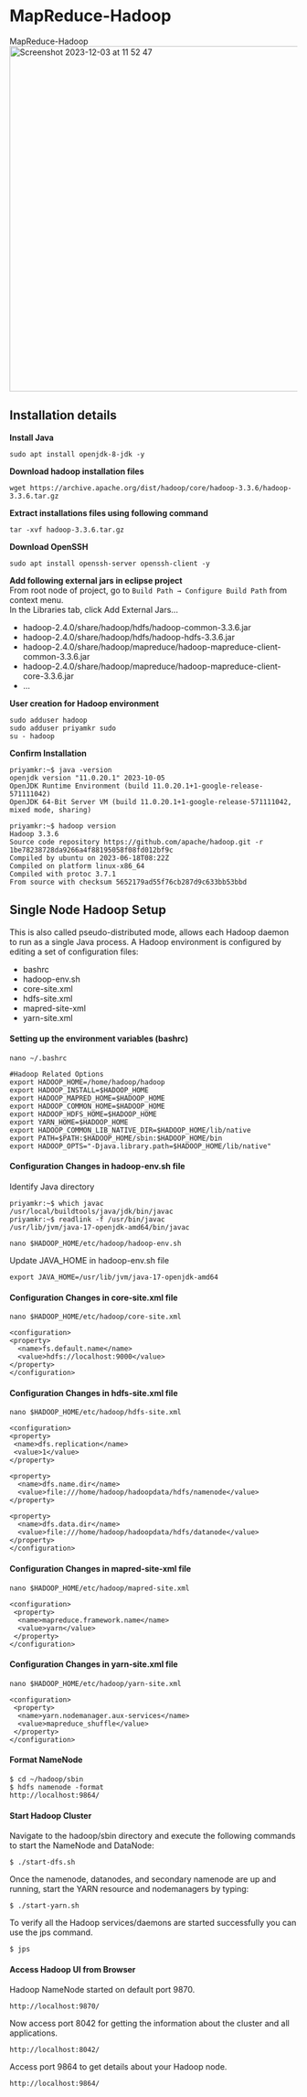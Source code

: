 # MapReduce-Hadoop
MapReduce-Hadoop<br>
<img width="604" alt="Screenshot 2023-12-03 at 11 52 47" src="https://github.com/priyamnitt/MapReduce-Hadoop/assets/104387538/6d46aa3d-c957-4009-b1f1-0a0af5ba05c5">

## Installation details
<b> Install Java</b>
```
sudo apt install openjdk-8-jdk -y
```

<b>Download hadoop installation files</b>
```
wget https://archive.apache.org/dist/hadoop/core/hadoop-3.3.6/hadoop-3.3.6.tar.gz
```

<b>Extract installations files using following command</b>
```
tar -xvf hadoop-3.3.6.tar.gz
```

<b> Download OpenSSH</b>
```
sudo apt install openssh-server openssh-client -y
```

<b> Add following external jars in eclipse project</b>\
From root node of project, go to `Build Path → Configure Build Path` from context menu.\
In the Libraries tab, click Add External Jars...
* hadoop-2.4.0/share/hadoop/hdfs/hadoop-common-3.3.6.jar
* hadoop-2.4.0/share/hadoop/hdfs/hadoop-hdfs-3.3.6.jar
* hadoop-2.4.0/share/hadoop/mapreduce/hadoop-mapreduce-client-common-3.3.6.jar
* hadoop-2.4.0/share/hadoop/mapreduce/hadoop-mapreduce-client-core-3.3.6.jar
* ...

<b> User creation for Hadoop environment</b>
```
sudo adduser hadoop
sudo adduser priyamkr sudo
su - hadoop
```

<b>Confirm Installation</b>
```
priyamkr:~$ java -version
openjdk version "11.0.20.1" 2023-10-05
OpenJDK Runtime Environment (build 11.0.20.1+1-google-release-571111042)
OpenJDK 64-Bit Server VM (build 11.0.20.1+1-google-release-571111042, mixed mode, sharing)
```

```
priyamkr:~$ hadoop version
Hadoop 3.3.6
Source code repository https://github.com/apache/hadoop.git -r 1be78238728da9266a4f88195058f08fd012bf9c
Compiled by ubuntu on 2023-06-18T08:22Z
Compiled on platform linux-x86_64
Compiled with protoc 3.7.1
From source with checksum 5652179ad55f76cb287d9c633bb53bbd
```

## Single Node Hadoop Setup
This is also called pseudo-distributed mode, allows each Hadoop daemon to run as a single Java process. 
A Hadoop environment is configured by editing a set of configuration files:
* bashrc
* hadoop-env.sh
* core-site.xml
* hdfs-site.xml
* mapred-site-xml
* yarn-site.xml

#### Setting up the environment variables (bashrc)
```
nano ~/.bashrc
```

```
#Hadoop Related Options
export HADOOP_HOME=/home/hadoop/hadoop
export HADOOP_INSTALL=$HADOOP_HOME
export HADOOP_MAPRED_HOME=$HADOOP_HOME
export HADOOP_COMMON_HOME=$HADOOP_HOME
export HADOOP_HDFS_HOME=$HADOOP_HOME
export YARN_HOME=$HADOOP_HOME
export HADOOP_COMMON_LIB_NATIVE_DIR=$HADOOP_HOME/lib/native
export PATH=$PATH:$HADOOP_HOME/sbin:$HADOOP_HOME/bin
export HADOOP_OPTS="-Djava.library.path=$HADOOP_HOME/lib/native"
```

#### Configuration Changes in hadoop-env.sh file
Identify Java directory
```
priyamkr:~$ which javac
/usr/local/buildtools/java/jdk/bin/javac
priyamkr:~$ readlink -f /usr/bin/javac
/usr/lib/jvm/java-17-openjdk-amd64/bin/javac
```

```
nano $HADOOP_HOME/etc/hadoop/hadoop-env.sh
```

Update JAVA_HOME in hadoop-env.sh file
```
export JAVA_HOME=/usr/lib/jvm/java-17-openjdk-amd64
```

#### Configuration Changes in core-site.xml file
```
nano $HADOOP_HOME/etc/hadoop/core-site.xml
```

```
<configuration>
<property>
  <name>fs.default.name</name>
  <value>hdfs://localhost:9000</value>
</property>
</configuration>
```

#### Configuration Changes in hdfs-site.xml file
```
nano $HADOOP_HOME/etc/hadoop/hdfs-site.xml
```

```
<configuration>
<property>
 <name>dfs.replication</name>
 <value>1</value>
</property>

<property>
  <name>dfs.name.dir</name>
  <value>file:///home/hadoop/hadoopdata/hdfs/namenode</value>
</property>

<property>
  <name>dfs.data.dir</name>
  <value>file:///home/hadoop/hadoopdata/hdfs/datanode</value>
</property>
</configuration>
```

#### Configuration Changes in mapred-site-xml file
```
nano $HADOOP_HOME/etc/hadoop/mapred-site.xml
```

```
<configuration>
 <property>
  <name>mapreduce.framework.name</name>
  <value>yarn</value>
 </property>
</configuration>
```

#### Configuration Changes in yarn-site.xml file
```
nano $HADOOP_HOME/etc/hadoop/yarn-site.xml
```

```
<configuration>
 <property>
  <name>yarn.nodemanager.aux-services</name>
  <value>mapreduce_shuffle</value>
 </property>
</configuration>
```

#### Format NameNode
```
$ cd ~/hadoop/sbin
$ hdfs namenode -format
http://localhost:9864/
```

#### Start Hadoop Cluster
Navigate to the hadoop/sbin directory and execute the following commands to start the NameNode and DataNode:
```
$ ./start-dfs.sh
```

Once the namenode, datanodes, and secondary namenode are up and running, start the YARN resource and nodemanagers by typing:
```
$ ./start-yarn.sh
```

To verify all the Hadoop services/daemons are started successfully you can use the jps command.
```
$ jps
```

#### Access Hadoop UI from Browser

Hadoop NameNode started on default port 9870.
```
http://localhost:9870/
```

Now access port 8042 for getting the information about the cluster and all applications.
```
http://localhost:8042/
```

Access port 9864 to get details about your Hadoop node.
```
http://localhost:9864/
```
